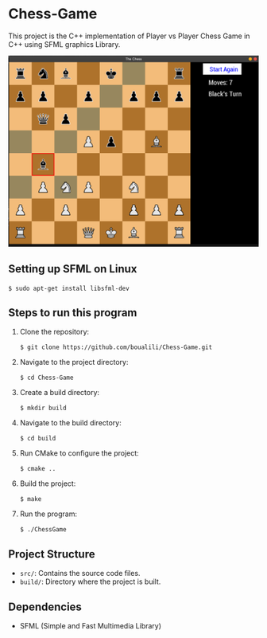 # Chess-Game

 This project is the C++ implementation of Player vs Player Chess Game in C++ using SFML graphics Library. 

 ![Sample Image](a.png)

 ## Setting up SFML on Linux

 ```
 $ sudo apt-get install libsfml-dev
 ```
 
## Steps to run this program

1. Clone the repository:
   ```
   $ git clone https://github.com/boualili/Chess-Game.git
   ```

2. Navigate to the project directory:
   ```
   $ cd Chess-Game
   ```

3. Create a build directory:
   ```
   $ mkdir build
   ```

4. Navigate to the build directory:
   ```
   $ cd build
   ```

5. Run CMake to configure the project:
   ```
   $ cmake ..
   ```

6. Build the project:
   ```
   $ make
   ```

7. Run the program:
   ```
   $ ./ChessGame
   ```

## Project Structure

- `src/`: Contains the source code files.
- `build/`: Directory where the project is built.

## Dependencies

- SFML (Simple and Fast Multimedia Library)



